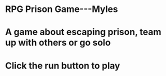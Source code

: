 #  RPG Prison Game---Myles
#  A game about escaping prison, team up with others or go solo
#  Click the run button to play
